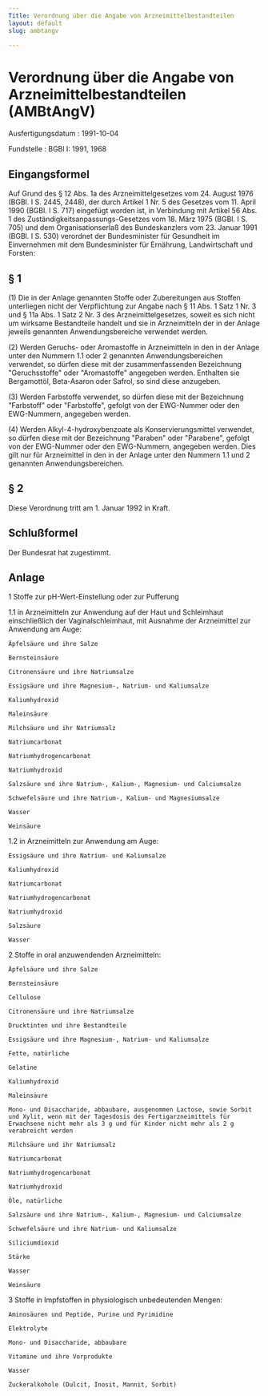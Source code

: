 ```yaml
---
Title: Verordnung über die Angabe von Arzneimittelbestandteilen
layout: default
slug: ambtangv

---
```


# Verordnung über die Angabe von Arzneimittelbestandteilen (AMBtAngV)

Ausfertigungsdatum
:   1991-10-04

Fundstelle
:   BGBl I: 1991, 1968



## Eingangsformel

Auf Grund des § 12 Abs. 1a des Arzneimittelgesetzes vom 24. August
1976 (BGBl. I S. 2445, 2448), der durch Artikel 1 Nr. 5 des Gesetzes
vom 11. April 1990 (BGBl. I S. 717) eingefügt worden ist, in
Verbindung mit Artikel 56 Abs. 1 des Zuständigkeitsanpassungs-Gesetzes
vom 18. März 1975 (BGBl. I S. 705) und dem Organisationserlaß des
Bundeskanzlers vom 23. Januar 1991 (BGBl. I S. 530) verordnet der
Bundesminister für Gesundheit im Einvernehmen mit dem Bundesminister
für Ernährung, Landwirtschaft und Forsten:


## § 1

(1) Die in der Anlage genannten Stoffe oder Zubereitungen aus Stoffen
unterliegen nicht der Verpflichtung zur Angabe nach § 11 Abs. 1 Satz 1
Nr. 3 und § 11a Abs. 1 Satz 2 Nr. 3 des Arzneimittelgesetzes, soweit
es sich nicht um wirksame Bestandteile handelt und sie in
Arzneimitteln der in der Anlage jeweils genannten Anwendungsbereiche
verwendet werden.

(2) Werden Geruchs- oder Aromastoffe in Arzneimitteln in den in der
Anlage unter den Nummern 1.1 oder 2 genannten Anwendungsbereichen
verwendet, so dürfen diese mit der zusammenfassenden Bezeichnung
"Geruchsstoffe" oder "Aromastoffe" angegeben werden. Enthalten sie
Bergamottöl, Beta-Asaron oder Safrol, so sind diese anzugeben.

(3) Werden Farbstoffe verwendet, so dürfen diese mit der Bezeichnung
"Farbstoff" oder "Farbstoffe", gefolgt von der EWG-Nummer oder den
EWG-Nummern, angegeben werden.

(4) Werden Alkyl-4-hydroxybenzoate als Konservierungsmittel verwendet,
so dürfen diese mit der Bezeichnung "Paraben" oder "Parabene", gefolgt
von der EWG-Nummer oder den EWG-Nummern, angegeben werden. Dies gilt
nur für Arzneimittel in den in der Anlage unter den Nummern 1.1 und 2
genannten Anwendungsbereichen.


## § 2

Diese Verordnung tritt am 1. Januar 1992 in Kraft.


## Schlußformel

Der Bundesrat hat zugestimmt.


## Anlage


1   Stoffe zur pH-Wert-Einstellung oder zur Pufferung


1.1 in Arzneimitteln zur Anwendung auf der Haut und Schleimhaut
    einschließlich der Vaginalschleimhaut, mit Ausnahme der Arzneimittel
    zur Anwendung am Auge:

    Äpfelsäure und ihre Salze

    Bernsteinsäure

    Citronensäure und ihre Natriumsalze

    Essigsäure und ihre Magnesium-, Natrium- und Kaliumsalze

    Kaliumhydroxid

    Maleinsäure

    Milchsäure und ihr Natriumsalz

    Natriumcarbonat

    Natriumhydrogencarbonat

    Natriumhydroxid

    Salzsäure und ihre Natrium-, Kalium-, Magnesium- und Calciumsalze

    Schwefelsäure und ihre Natrium-, Kalium- und Magnesiumsalze

    Wasser

    Weinsäure


1.2 in Arzneimitteln zur Anwendung am Auge:

    Essigsäure und ihre Natrium- und Kaliumsalze

    Kaliumhydroxid

    Natriumcarbonat

    Natriumhydrogencarbonat

    Natriumhydroxid

    Salzsäure

    Wasser


2   Stoffe in oral anzuwendenden Arzneimitteln:

    Äpfelsäure und ihre Salze

    Bernsteinsäure

    Cellulose

    Citronensäure und ihre Natriumsalze

    Drucktinten und ihre Bestandteile

    Essigsäure und ihre Magnesium-, Natrium- und Kaliumsalze

    Fette, natürliche

    Gelatine

    Kaliumhydroxid

    Maleinsäure

    Mono- und Disaccharide, abbaubare, ausgenommen Lactose, sowie Sorbit
    und Xylit, wenn mit der Tagesdosis des Fertigarzneimittels für
    Erwachsene nicht mehr als 3 g und für Kinder nicht mehr als 2 g
    verabreicht werden

    Milchsäure und ihr Natriumsalz

    Natriumcarbonat

    Natriumhydrogencarbonat

    Natriumhydroxid

    Öle, natürliche

    Salzsäure und ihre Natrium-, Kalium-, Magnesium- und Calciumsalze

    Schwefelsäure und ihre Natrium- und Kaliumsalze

    Siliciumdioxid

    Stärke

    Wasser

    Weinsäure


3   Stoffe in Impfstoffen in physiologisch unbedeutenden Mengen:

    Aminosäuren und Peptide, Purine und Pyrimidine

    Elektrolyte

    Mono- und Disaccharide, abbaubare

    Vitamine und ihre Vorprodukte

    Wasser

    Zuckeralkohole (Dulcit, Inosit, Mannit, Sorbit)




